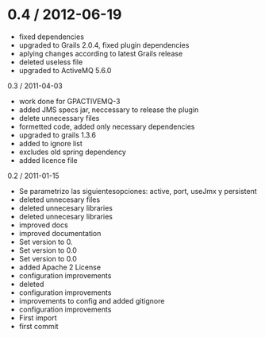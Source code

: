 
0.4 / 2012-06-19
==================

  * fixed dependencies
  * upgraded to Grails 2.0.4, fixed plugin dependencies
  * aplying changes according to latest Grails release
  * deleted useless file
  * upgraded to ActiveMQ 5.6.0

0.3 / 2011-04-03
  * work done for GPACTIVEMQ-3
  * added JMS specs jar, neccessary to release the plugin
  * delete unnecessary files
  * formetted code, added only necessary dependencies
  * upgraded to grails 1.3.6
  * added to ignore list
  * excludes old spring dependency
  * added licence file

0.2 / 2011-01-15
  * Se parametrizo las siguientesopciones: active, port, useJmx y persistent
  * deleted unnecesary files
  * deleted unnecesary libraries
  * deleted unnecesary libraries
  * improved docs
  * improved documentation
  * Set version to 0.
  * Set version to 0.0
  * Set version to 0.0
  * added Apache 2 License
  * configuration improvements
  * deleted
  * configuration improvements
  * improvements to config and added gitignore
  * configuration improvements
  * First import
  * first commit
